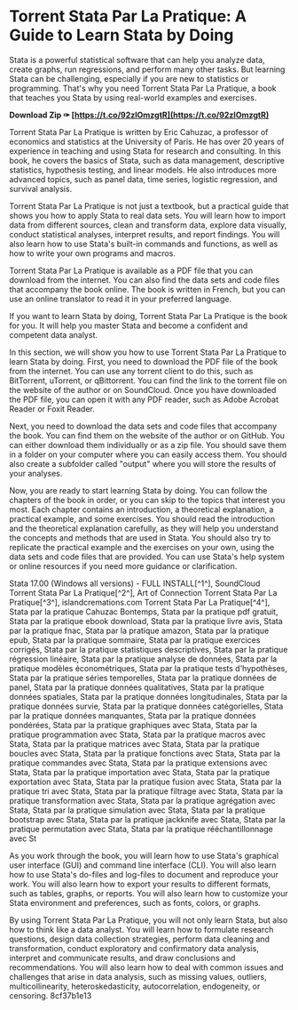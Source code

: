 
 
# Torrent Stata Par La Pratique: A Guide to Learn Stata by Doing
 
Stata is a powerful statistical software that can help you analyze data, create graphs, run regressions, and perform many other tasks. But learning Stata can be challenging, especially if you are new to statistics or programming. That's why you need Torrent Stata Par La Pratique, a book that teaches you Stata by using real-world examples and exercises.
 
**Download Zip ✑ [https://t.co/92zlOmzgtR](https://t.co/92zlOmzgtR)**


 
Torrent Stata Par La Pratique is written by Eric Cahuzac, a professor of economics and statistics at the University of Paris. He has over 20 years of experience in teaching and using Stata for research and consulting. In this book, he covers the basics of Stata, such as data management, descriptive statistics, hypothesis testing, and linear models. He also introduces more advanced topics, such as panel data, time series, logistic regression, and survival analysis.
 
Torrent Stata Par La Pratique is not just a textbook, but a practical guide that shows you how to apply Stata to real data sets. You will learn how to import data from different sources, clean and transform data, explore data visually, conduct statistical analyses, interpret results, and report findings. You will also learn how to use Stata's built-in commands and functions, as well as how to write your own programs and macros.
 
Torrent Stata Par La Pratique is available as a PDF file that you can download from the internet. You can also find the data sets and code files that accompany the book online. The book is written in French, but you can use an online translator to read it in your preferred language.
 
If you want to learn Stata by doing, Torrent Stata Par La Pratique is the book for you. It will help you master Stata and become a confident and competent data analyst.
  
In this section, we will show you how to use Torrent Stata Par La Pratique to learn Stata by doing. First, you need to download the PDF file of the book from the internet. You can use any torrent client to do this, such as BitTorrent, uTorrent, or qBittorrent. You can find the link to the torrent file on the website of the author or on SoundCloud. Once you have downloaded the PDF file, you can open it with any PDF reader, such as Adobe Acrobat Reader or Foxit Reader.
 
Next, you need to download the data sets and code files that accompany the book. You can find them on the website of the author or on GitHub. You can either download them individually or as a zip file. You should save them in a folder on your computer where you can easily access them. You should also create a subfolder called "output" where you will store the results of your analyses.
 
Now, you are ready to start learning Stata by doing. You can follow the chapters of the book in order, or you can skip to the topics that interest you most. Each chapter contains an introduction, a theoretical explanation, a practical example, and some exercises. You should read the introduction and the theoretical explanation carefully, as they will help you understand the concepts and methods that are used in Stata. You should also try to replicate the practical example and the exercises on your own, using the data sets and code files that are provided. You can use Stata's help system or online resources if you need more guidance or clarification.
 
Stata 17.00 (Windows all versions) - FULL INSTALL[^1^],  SoundCloud Torrent Stata Par La Pratique[^2^],  Art of Connection Torrent Stata Par La Pratique[^3^],  islandcremations.com Torrent Stata Par La Pratique[^4^],  Stata par la pratique Cahuzac Bontemps,  Stata par la pratique pdf gratuit,  Stata par la pratique ebook download,  Stata par la pratique livre avis,  Stata par la pratique fnac,  Stata par la pratique amazon,  Stata par la pratique epub,  Stata par la pratique sommaire,  Stata par la pratique exercices corrigés,  Stata par la pratique statistiques descriptives,  Stata par la pratique régression linéaire,  Stata par la pratique analyse de données,  Stata par la pratique modèles économétriques,  Stata par la pratique tests d'hypothèses,  Stata par la pratique séries temporelles,  Stata par la pratique données de panel,  Stata par la pratique données qualitatives,  Stata par la pratique données spatiales,  Stata par la pratique données longitudinales,  Stata par la pratique données survie,  Stata par la pratique données catégorielles,  Stata par la pratique données manquantes,  Stata par la pratique données pondérées,  Stata par la pratique graphiques avec Stata,  Stata par la pratique programmation avec Stata,  Stata par la pratique macros avec Stata,  Stata par la pratique matrices avec Stata,  Stata par la pratique boucles avec Stata,  Stata par la pratique fonctions avec Stata,  Stata par la pratique commandes avec Stata,  Stata par la pratique extensions avec Stata,  Stata par la pratique importation avec Stata,  Stata par la pratique exportation avec Stata,  Stata par la pratique fusion avec Stata,  Stata par la pratique tri avec Stata,  Stata par la pratique filtrage avec Stata,  Stata par la pratique transformation avec Stata,  Stata par la pratique agrégation avec Stata,  Stata par la pratique simulation avec Stata,  Stata par la pratique bootstrap avec Stata,  Stata par la pratique jackknife avec Stata,  Stata par la pratique permutation avec Stata,  Stata par la pratique rééchantillonnage avec St
 
As you work through the book, you will learn how to use Stata's graphical user interface (GUI) and command line interface (CLI). You will also learn how to use Stata's do-files and log-files to document and reproduce your work. You will also learn how to export your results to different formats, such as tables, graphs, or reports. You will also learn how to customize your Stata environment and preferences, such as fonts, colors, or graphs.
 
By using Torrent Stata Par La Pratique, you will not only learn Stata, but also how to think like a data analyst. You will learn how to formulate research questions, design data collection strategies, perform data cleaning and transformation, conduct exploratory and confirmatory data analysis, interpret and communicate results, and draw conclusions and recommendations. You will also learn how to deal with common issues and challenges that arise in data analysis, such as missing values, outliers, multicollinearity, heteroskedasticity, autocorrelation, endogeneity, or censoring.
 8cf37b1e13
 
